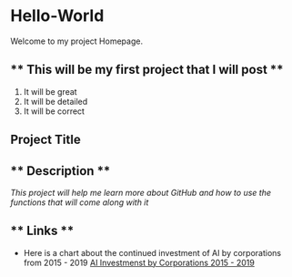 # Hello-World
Welcome to my project Homepage. 
## ** This will be my first project that I will post **
1. It will be great 
2. It will be detailed 
3. It will be correct 
## **Project Title**
## ** Description ** 
*This project will help me learn more about GitHub and how to use the functions that will come along with it*
## ** Links **
- Here is a chart about the continued investment of AI by corporations from 2015 - 2019
[ AI Investmenst by Corporations 2015 - 2019 ](https://www.statista.com/statistics/941137/ai-investment-and-funding-worldwide/)
